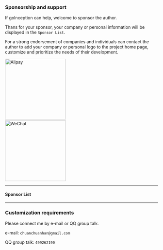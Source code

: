 ### Sponsorship and support

If goInception can help, welcome to sponsor the author.

Thans for your sponsor, your company or personal information will be displayed in the `Sponsor List`.

For a strong endorsement of companies and individuals can contact the author to add your company or personal logo to the project home page, customize and prioritize the needs of their development.


<div>
<img src="https://hanchuanchuan.github.io/goInception/images/pay.jpeg" width="200" height="200" alt="Alipay"/>
<div style="display: inline-block;width: 100px"></div>
<img src="https://hanchuanchuan.github.io/goInception/images/wechat.jpeg" width = "200" height = "200" alt="WeChat"/>
</div>


------

#### Sponsor List


------

### Customization requirements

Please connect me by e-mail or QQ group talk.

e-mail: `chuanchuanhan@gmail.com`

QQ group talk: `499262190`